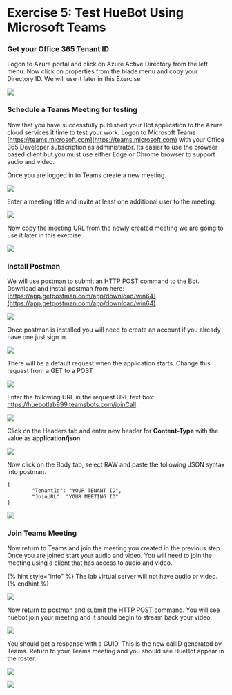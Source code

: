 # Exercise 5: Test HueBot Using Microsoft Teams

### Get your Office 365 Tenant ID

Logon to Azure portal and click on Azure Active Directory from the left menu. Now click on properties from the blade menu and copy your Directory ID. We will use it later in this Exercise

![](.gitbook/assets/image%20%2856%29.png)

### Schedule a Teams Meeting for testing

Now that you have successfully published your Bot application to the Azure cloud services it time to test your work. Logon to Microsoft Teams [https://teams.microsoft.com](https://teams.microsoft.com) with your Office 365 Developer subscription as administrator. Its easier to use the browser based client but you must use either Edge or Chrome browser to support audio and video.

Once you are logged in to Teams create a new meeting.

![](.gitbook/assets/image%20%284%29.png)

Enter a meeting title and invite at least one additional user to the meeting.

![](.gitbook/assets/image%20%2859%29.png)

Now copy the meeting URL from the newly created meeting we are going to use it later in this exercise.

![](.gitbook/assets/image%20%2868%29.png)

### Install Postman

We will use postman to submit an HTTP POST command to the Bot. Download and install postman from here: [https://app.getpostman.com/app/download/win64](https://app.getpostman.com/app/download/win64)

![](.gitbook/assets/image%20%2890%29.png)

Once postman is installed you will need to create an account if you already have one just sign in.

![](.gitbook/assets/image%20%2869%29.png)

There will be a default request when the application starts. Change this request from a GET to a POST

![](.gitbook/assets/image%20%2857%29.png)

Enter the following URL in the request URL text box: [https://huebotlab999.teamsbots.com/joinCall ](https://huebotlab999.teamsbots.com/joinCall%20)

![](.gitbook/assets/image%20%2830%29.png)

Click on the Headers tab and enter new header for **Content-Type** with the value as **application/json**

![](.gitbook/assets/image%20%2835%29.png)

Now click on the Body tab, select RAW and paste the following JSON syntax into postman.

```text
{
        "TenantId": "YOUR TENANT ID",
        "JoinURL": "YOUR MEETING ID"
}
```

![](.gitbook/assets/image%20%2812%29.png)

### Join Teams Meeting

Now return to Teams and join the meeting you created in the previous step. Once you are joined start your audio and video. You will need to join the meeting using a client that has access to audio and video. 

{% hint style="info" %}
The lab virtual server will not have audio or video.
{% endhint %}

![](.gitbook/assets/image%20%2816%29.png)

Now return to postman and submit the HTTP POST command. You will see huebot join your meeting and it should begin to stream back your video.

![](.gitbook/assets/image%20%2842%29.png)

You should get a response with a GUID. This is the new callID generated by Teams. Return to your Teams meeting and you should see HueBot appear in the roster.

![](.gitbook/assets/image%20%2848%29.png)

![](.gitbook/assets/image.png)

